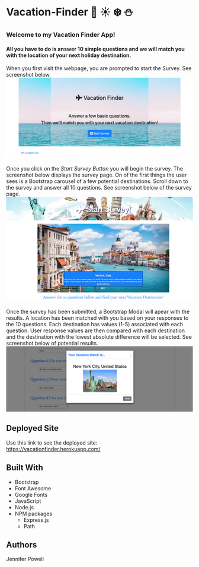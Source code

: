 # Vacation-Finder :palm_tree: :sunny: :snowflake: :snowman:

### Welcome to my Vacation Finder App!
#### All you have to do is answer 10 simple questions and we will match you with the location of your next holiday destination. 

When you first visit the webpage, you are prompted to start the Survey. See screenshot below.
<img src="/app/public/images/first.png" alt="Start Survey Page">

Once you click on the _Start Survey Button_ you will begin the survey. The screenshot below displays the survey page. On of the first things the user sees is a Bootstrap carousel of a few potential destinations. Scroll down to the survey and answer all 10 questions. See screenshot below of the survey page.
<img src="/app/public/images/second.png" alt="Survey Page">

Once the survey has been submitted, a Bootstrap Modal will apear with the results. A location has been matched with you based on your responses to the 10 questions. Each destination has values (1-5) associated with each question. User response values are then compared with each destination and the destination with the lowest absolute difference will be selected. See screenshot below of potential results. 
<img src="/app/public/images/third.png" alt="Results Page">

## Deployed Site
Use this link to see the deployed site: 
https://vacationfinder.herokuapp.com/

## Built With
- Bootstrap
- Font Awesome
- Google Fonts
- JavaScript
- Node.js
- NPM packages
   * Express.js
   * Path

## Authors
Jennifer Powell 